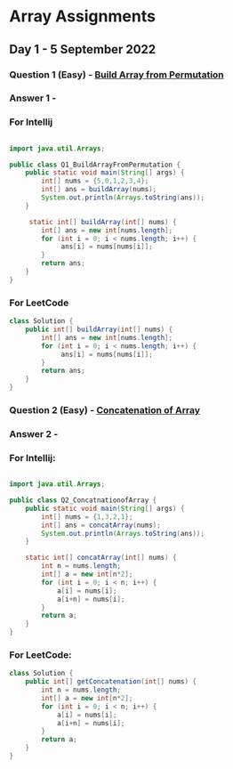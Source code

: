 # Array Assignments

## Day 1 - 5 September 2022

### Question 1 (Easy) - [Build Array from Permutation](https://leetcode.com/problems/build-array-from-permutation/)

### Answer 1 -
### For Intellij
```java

import java.util.Arrays;

public class Q1_BuildArrayFromPermutation {
    public static void main(String[] args) {
        int[] nums = {5,0,1,2,3,4};
        int[] ans = buildArray(nums);
        System.out.println(Arrays.toString(ans));
    }

     static int[] buildArray(int[] nums) {
        int[] ans = new int[nums.length];
        for (int i = 0; i < nums.length; i++) {
             ans[i] = nums[nums[i]];
        }
        return ans;
    }
}

```
### For LeetCode
```java
class Solution {
    public int[] buildArray(int[] nums) {
        int[] ans = new int[nums.length];
        for (int i = 0; i < nums.length; i++) {
             ans[i] = nums[nums[i]];
        }
        return ans;
    }
}
```

### Question 2 (Easy) - [Concatenation of Array](https://leetcode.com/problems/concatenation-of-array/)

### Answer 2 -
### For Intellij:
```java

import java.util.Arrays;

public class Q2_ConcatnationofArray {
    public static void main(String[] args) {
        int[] nums = {1,3,2,1};
        int[] ans = concatArray(nums);
        System.out.println(Arrays.toString(ans));
    }

    static int[] concatArray(int[] nums) {
        int n = nums.length;
        int[] a = new int[n*2];
        for (int i = 0; i < n; i++) {
            a[i] = nums[i];
            a[i+n] = nums[i];
        }
        return a;
    }
}


```
### For LeetCode:
```java
class Solution {
    public int[] getConcatenation(int[] nums) {
        int n = nums.length;
        int[] a = new int[n*2];
        for (int i = 0; i < n; i++) {
            a[i] = nums[i];
            a[i+n] = nums[i];
        }
        return a;
    }
}
```